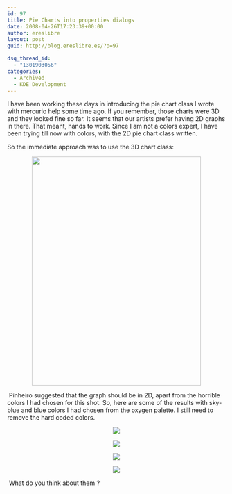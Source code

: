 ```yaml
---
id: 97
title: Pie Charts into properties dialogs
date: 2008-04-26T17:23:39+00:00
author: ereslibre
layout: post
guid: http://blog.ereslibre.es/?p=97

dsq_thread_id:
  - "1301903056"
categories:
  - Archived
  - KDE Development
---
```

I have been working these days in introducing the pie chart class I wrote with mercurio help some time ago. If you remember, those charts were 3D and they looked fine so far. It seems that our artists prefer having 2D graphs in there. That meant, hands to work. Since I am not a colors expert, I have been trying till now with colors, with the 2D pie chart class written.

So the immediate approach was to use the 3D chart class:

<p style="text-align: center">
  <img src="http://media.ereslibre.es/2008/04/kpropertiesdialog.png" width="390" height="527" />
</p>

<p align="left">
   Pinheiro suggested that the graph should be in 2D, apart from the horrible colors I had chosen for this shot. So, here are some of the results with sky-blue and blue colors I had chosen from the oxygen palette. I still need to remove the hard coded colors.
</p>

<p align="center">
  <img src="http://media.ereslibre.es/2008/04/kpropertiesdialog7.png" border="0" />
</p>

<p align="center">
  <img src="http://media.ereslibre.es/2008/04/kpropertiesdialog8.png" border="0" />
</p>

<p align="center">
  <img src="http://media.ereslibre.es/2008/04/kpropertiesdialog9.png" border="0" />
</p>

<p align="center">
  <img src="http://media.ereslibre.es/2008/04/kpropertiesdialog10.png" border="0" />
</p>

<p align="left">
   What do you think about them ?
</p>

